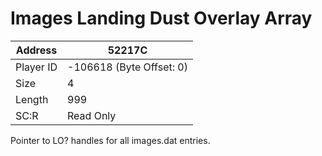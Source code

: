 
#  Images Landing Dust Overlay Array
Address   | 52217C
----------|-------------
Player ID | -106618 (Byte Offset: 0)
Size 	  | 4
Length 	  | 999
SC:R      | Read Only

Pointer to LO? handles for all images.dat entries.
